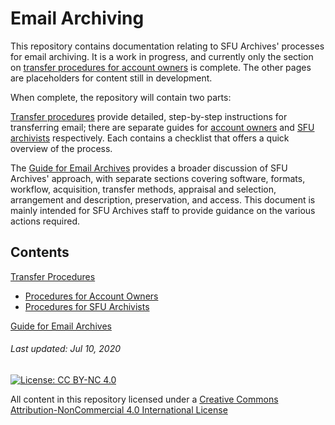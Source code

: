 # Email Archiving

This repository contains documentation relating to SFU Archives' processes for email archiving. It is a work in progress, and currently only the section on [transfer procedures for account owners](./transfer-procedures/account-owners/account-owners.md) is complete. The other pages are placeholders for content still in development.

When complete, the repository will contain two parts:

[Transfer procedures](./transfer-procedures/transfer-home.md) provide detailed, step-by-step instructions for transferring email; there are separate guides for [account owners](./transfer-procedures/account-owners/account-owners.md) and [SFU archivists](./transfer-procedures/archives/archivist-home.md) respectively. Each contains a checklist that offers a quick overview of the process.

The [Guide for Email Archives](./guide-email-archives/guide-introduction.md) provides a broader discussion of SFU Archives' approach, with separate sections covering software, formats, workflow, acquisition, transfer methods, appraisal and selection, arrangement and description, preservation, and access. This document is mainly intended for SFU Archives staff to provide guidance on the various actions required.

## Contents

[Transfer Procedures](./transfer-procedures/transfer-home.md)
- [Procedures for Account Owners](./transfer-procedures/account-owners/account-owners.md)
- [Procedures for SFU Archivists](./transfer-procedures/archives/archivist-home.md)

[Guide for Email Archives](./guide-email-archives/guide-introduction.md)

###### Last updated: Jul 10, 2020

[![License: CC BY-NC 4.0](https://img.shields.io/badge/License-CC%20BY--NC%204.0-lightgrey.svg)](https://creativecommons.org/licenses/by-nc/4.0/)

All content in this repository licensed under a [Creative Commons Attribution-NonCommercial 4.0 International License](https://creativecommons.org/licenses/by-nc/4.0/)

